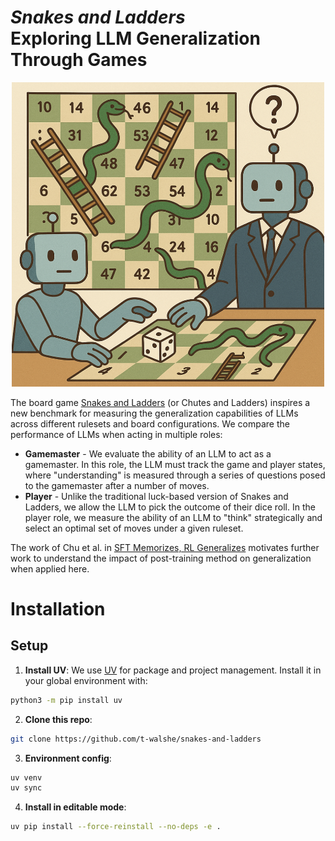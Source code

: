 # *Snakes and Ladders* <br>Exploring LLM Generalization Through Games

<div align="center">
<p>
    <img src="assets/logo.png" alt="Snakes and Ladders" width="500" height="auto">
</p>
</div>

The board game [Snakes and Ladders](https://en.wikipedia.org/wiki/Snakes_and_ladders) (or Chutes and Ladders) inspires a new benchmark for measuring the generalization capabilities of LLMs across different rulesets and board configurations. We compare the performance of LLMs when acting in multiple roles:

* **Gamemaster** - We evaluate the ability of an LLM to act as a gamemaster. In this role, the LLM must track the game and player states, where "understanding" is measured through a series of questions posed to the gamemaster after a number of moves.
* **Player** - Unlike the traditional luck-based version of Snakes and Ladders, we allow the LLM to pick the outcome of their dice roll. In the player role, we measure the ability of an LLM to "think" strategically and select an optimal set of moves under a given ruleset.

The work of Chu et al. in [SFT Memorizes, RL Generalizes](https://arxiv.org/abs/2501.17161) motivates further work to understand the impact of post-training method on generalization when applied here. 

# Installation
## Setup
1. **Install UV**: We use [UV](https://astral.sh/blog/uv) for package and project management. Install it in your global environment with:

```bash
python3 -m pip install uv
```

2. **Clone this repo**:

```bash
git clone https://github.com/t-walshe/snakes-and-ladders
```

3. **Environment config**:

```bash
uv venv
uv sync
```

4. **Install in editable mode**:

```bash
uv pip install --force-reinstall --no-deps -e .
```
